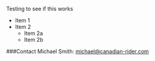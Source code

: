Testing to see if this works

* Item 1
* Item 2
  * Item 2a
  * Item 2b


###Contact Michael Smith: michael@canadian-rider.com
